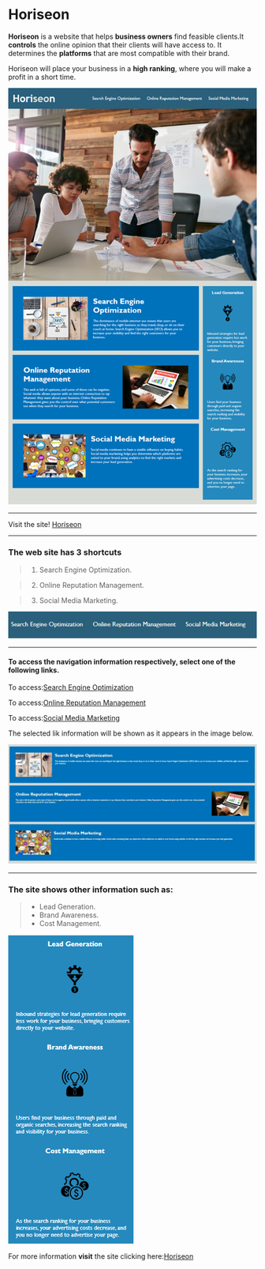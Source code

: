 # Horiseon

**Horiseon** is a website that helps **business owners** find feasible clients.It **controls** the online opinion that their clients will have access to. It determines the **platforms** that are most compatible with their brand. 

Horiseon will place your business in a **high ranking**, where you will make a profit in a short time.


 ![Homepage](assets/images/website-homepage.png)
 _____________________________________________________________________
 Visit the site! [Horiseon](https://bunix25.github.io/Horiseon/#social-media-marketing)

____________________________
### The web site has  3 shortcuts

> 1. Search Engine Optimization. 
 
> 2. Online Reputation Management.

> 3. Social Media Marketing.

 ![Image with the link of the site navigation](assets/images/website-navegation.jpg)
 ______________________________________________________________
#### To access the navigation information respectively, select one of the following links.

To access:[Search Engine Optimization](https://bunix25.github.io/Horiseon/#social-media-marketing/#search-engine-optimization)

To access:[Online Reputation Management](https://bunix25.github.io/Horiseon/#social-media-marketing/#online-reputation-management)

To access:[Social Media Marketing](https://bunix25.github.io/Horiseon/#social-media-marketing/#social-media-marketing)


The selected lik information will be shown as it appears in the image below.

![3 images with their respective information of each link of the site navigation](assets/images/website-navegation-quick.jpg)

__________________________________________________________________________________
### The site shows other information such as:
> - Lead Generation.
> - Brand Awareness.
> - Cost Management.
>
![3 image symbols with their corresponding information](assets/images/website-other-information.png)

For more information **visit** the site clicking here:[Horiseon](https://bunix25.github.io/Horiseon/#social-media-marketing)
